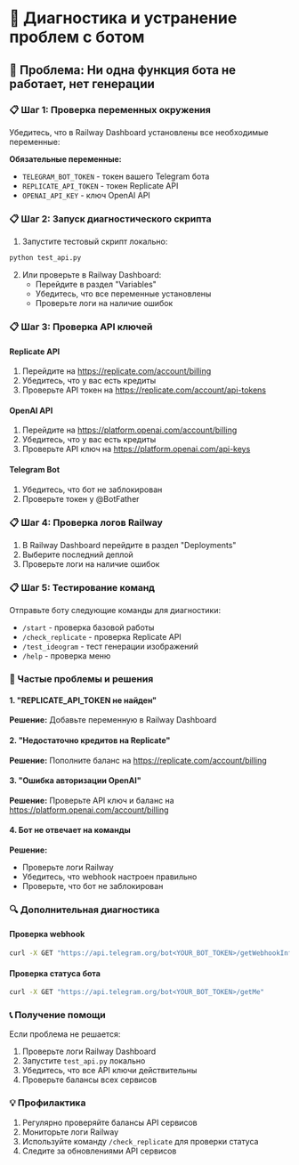 # 🔧 Диагностика и устранение проблем с ботом

## 🚨 Проблема: Ни одна функция бота не работает, нет генерации

### 📋 Шаг 1: Проверка переменных окружения

Убедитесь, что в Railway Dashboard установлены все необходимые переменные:

**Обязательные переменные:**
- `TELEGRAM_BOT_TOKEN` - токен вашего Telegram бота
- `REPLICATE_API_TOKEN` - токен Replicate API  
- `OPENAI_API_KEY` - ключ OpenAI API

### 📋 Шаг 2: Запуск диагностического скрипта

1. Запустите тестовый скрипт локально:
```bash
python test_api.py
```

2. Или проверьте в Railway Dashboard:
   - Перейдите в раздел "Variables"
   - Убедитесь, что все переменные установлены
   - Проверьте логи на наличие ошибок

### 📋 Шаг 3: Проверка API ключей

#### Replicate API
1. Перейдите на https://replicate.com/account/billing
2. Убедитесь, что у вас есть кредиты
3. Проверьте API токен на https://replicate.com/account/api-tokens

#### OpenAI API
1. Перейдите на https://platform.openai.com/account/billing
2. Убедитесь, что у вас есть кредиты
3. Проверьте API ключ на https://platform.openai.com/api-keys

#### Telegram Bot
1. Убедитесь, что бот не заблокирован
2. Проверьте токен у @BotFather

### 📋 Шаг 4: Проверка логов Railway

1. В Railway Dashboard перейдите в раздел "Deployments"
2. Выберите последний деплой
3. Проверьте логи на наличие ошибок

### 📋 Шаг 5: Тестирование команд

Отправьте боту следующие команды для диагностики:

- `/start` - проверка базовой работы
- `/check_replicate` - проверка Replicate API
- `/test_ideogram` - тест генерации изображений
- `/help` - проверка меню

### 🐛 Частые проблемы и решения

#### 1. "REPLICATE_API_TOKEN не найден"
**Решение:** Добавьте переменную в Railway Dashboard

#### 2. "Недостаточно кредитов на Replicate"
**Решение:** Пополните баланс на https://replicate.com/account/billing

#### 3. "Ошибка авторизации OpenAI"
**Решение:** Проверьте API ключ и баланс на https://platform.openai.com/account/billing

#### 4. Бот не отвечает на команды
**Решение:** 
- Проверьте логи Railway
- Убедитесь, что webhook настроен правильно
- Проверьте, что бот не заблокирован

### 🔍 Дополнительная диагностика

#### Проверка webhook
```bash
curl -X GET "https://api.telegram.org/bot<YOUR_BOT_TOKEN>/getWebhookInfo"
```

#### Проверка статуса бота
```bash
curl -X GET "https://api.telegram.org/bot<YOUR_BOT_TOKEN>/getMe"
```

### 📞 Получение помощи

Если проблема не решается:

1. Проверьте логи Railway Dashboard
2. Запустите `test_api.py` локально
3. Убедитесь, что все API ключи действительны
4. Проверьте балансы всех сервисов

### 💡 Профилактика

1. Регулярно проверяйте балансы API сервисов
2. Мониторьте логи Railway
3. Используйте команду `/check_replicate` для проверки статуса
4. Следите за обновлениями API сервисов












